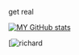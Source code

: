 get real

[![MY GitHub stats](https://github-readme-stats.vercel.app/api?username=thesomewhatyou)](https://github.com/anuraghazra/github-readme-stats)






[![richard](https://media1.tenor.com/m/0-Dv1mVZFwoAAAAC/richard-watterson-meme.gif)
